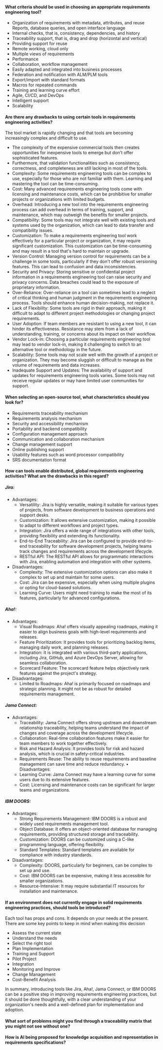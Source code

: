 #### What criteria should be used in choosing an appropriate requirements engineering tool?
- Organization of requirements with metadata, attributes, and reuse
Reports, database queries, and open interface language
- Internal checks, that is, consistency, dependencies, and history
- Traceability support, that is, drag and drop (horizontal and vertical)
- Providing support for reuse
- Remote working, cloud only
- Multiple views of requirements
- Performance
- Collaboration, workflow management
- Easily adapted and integrated into business processes
- Federation and notification with ALM/PLM tools
- Export/import with standard formats
- Macros for repeated commands
- Training and learning curve effort
- Agile, CI/CD, and DevOps
- Intelligent support
- Scalability
#### Are there any drawbacks to using certain tools in requirements engineering activities?
The tool market is rapidly changing and that tools are becoming increasingly complex and difficult to use.
- The complexity of the expensive commercial tools then creates opportunities for inexpensive tools to emerge but don’t offer sophisticated features.
- Furthermore, that validation functionalities such as consistency, correctness, and completeness are still lacking in most of the tools.
- Complexity: Some requirements engineering tools can be complex to use, especially for those who are not familiar with them. Learning and mastering the tool can be time-consuming.
- Cost: Many advanced requirements engineering tools come with licensing and maintenance costs, which can be prohibitive for smaller projects or organizations with limited budgets.
- Overhead: Introducing a new tool into the requirements engineering process can add overhead in terms of training, support, and maintenance, which may outweigh the benefits for smaller projects.
- Compatibility: Some tools may not integrate well with existing tools and systems used by the organization, which can lead to data transfer and compatibility issues.
- Customization: To make a requirements engineering tool work effectively for a particular project or organization, it may require significant customization. This customization can be time-consuming and may result in a tool that's hard to maintain or upgrade.
- Version Control: Managing version control for requirements can be a challenge in some tools, particularly if they don't offer robust versioning features. This can lead to confusion and data inconsistencies.
- Security and Privacy: Storing sensitive or confidential project information in a requirements engineering tool can raise security and privacy concerns. Data breaches could lead to the exposure of proprietary information.
- Over-Reliance: Over-reliance on a tool can sometimes lead to a neglect of critical thinking and human judgment in the requirements engineering process. Tools should enhance human decision-making, not replace it.
- Lack of Flexibility: Some tools are rigid in their approach, making it difficult to adapt to different project methodologies or changing project requirements.
- User Adoption: If team members are resistant to using a new tool, it can hinder its effectiveness. Resistance may stem from a lack of understanding, training, or concerns about its impact on their workflow.
- Vendor Lock-In: Choosing a particular requirements engineering tool may lead to vendor lock-in, making it challenging to switch to an alternative tool or methodology in the future.
- Scalability: Some tools may not scale well with the growth of a project or organization. They may become sluggish or difficult to manage as the volume of requirements and data increases.
- Inadequate Support and Updates: The availability of support and updates for requirements engineering tools varies. Some tools may not receive regular updates or may have limited user communities for support.
#### When selecting an open-source tool, what characteristics should you look for?
- Requirements traceability mechanism
- Requirements analysis mechanism
- Security and accessibility mechanism
- Portability and backend compatibility
- Configuration management approach
- Communication and collaboration mechanism
- Change management support
- Online publishing support
- Usability features such as word processor compatibility
- SRS documentation format
#### How can tools enable distributed, global requirements engineering activities? What are the drawbacks in this regard?
##### Jira:
- Advantages:
    + Versatility: Jira is highly versatile, making it suitable for various types of projects, from software development to business operations and support desks.
    + Customization: It allows extensive customization, making it possible to adapt to different workflows and project types.
    + Integration: Jira offers a wide range of integrations with other tools, providing flexibility and extending its functionality.
    + End-to-End Traceability: Jira can be configured to provide end-to-end traceability for software development projects, helping teams track changes and requirements across the development lifecycle.
    + RESTful API: The RESTful API allows for programmatic interactions with Jira, enabling automation and integration with other systems.
- Disadvantages:
    + Complexity: The extensive customization options can also make it complex to set up and maintain for some users.
    + Cost: Jira can be expensive, especially when using multiple plugins or opting for cloud-based solutions.
    + Learning Curve: Users might need training to make the most of its features, particularly for advanced configurations.
##### Aha!:
- Advantages:
    + Visual Roadmaps: Aha! offers visually appealing roadmaps, making it easier to align business goals with high-level requirements and releases.
    + Feature Prioritization: It provides tools for prioritizing backlog items, managing daily work, and planning releases.
    + Integration: It is integrated with various third-party applications, including Jira, GitHub, and Azure DevOps Server, allowing for seamless collaboration.
    + Scorecard Feature: The scorecard feature helps objectively rank features against the project's strategy.
- Disadvantages:
    + Limited to Roadmaps: Aha! is primarily focused on roadmaps and strategic planning. It might not be as robust for detailed requirements management.

##### Jama Connect:

- Advantages:
    + Traceability: Jama Connect offers strong upstream and downstream relationship traceability, helping teams understand the impact of changes and coverage across the development lifecycle.
    + Collaboration: Real-time collaboration features make it easier for team members to work together effectively.
    + Risk and Hazard Analysis: It provides tools for risk and hazard analysis, which is crucial in safety-critical industries.
    + Requirements Reuse: The ability to reuse requirements and baseline management can save time and reduce redundancy.
      •	Disadvantages:
    + Learning Curve: Jama Connect may have a learning curve for some users due to its extensive features.
    + Cost: Licensing and maintenance costs can be significant for larger teams and organizations.
##### IBM DOORS:
- Advantages:
    + Strong Requirements Management: IBM DOORS is a robust and widely used requirements management tool.
    + Object Database: It offers an object-oriented database for managing requirements, providing structured storage and traceability.
    + Customization: DOORS can be customized using a C-like programming language, offering flexibility.
    + Standard Templates: Standard templates are available for compliance with industry standards.
- Disadvantages:
    + Complexity: DOORS, particularly for beginners, can be complex to set up and use.
    + Cost: IBM DOORS can be expensive, making it less accessible for smaller organizations.
    + Resource-Intensive: It may require substantial IT resources for installation and maintenance.
#### If an environment does not currently engage in solid requirements engineering practices, should tools be introduced?
Each tool has props and cons. It depends on your needs at the present. There are some key points to keep in mind when making this decision
-	Assess the current state
-	Understand the needs
-	Select the right tool
-	Plan Implementation
-	Training and Support
-	Pilot Project
-	Integration
-	Monitoring and Improve
-	Change Management
-	Cost-Benefit Analysis

In summary, introducing tools like Jira, Aha!, Jama Connect, or IBM DOORS can be a positive step in improving requirements engineering practices, but it should be done thoughtfully, with a clear understanding of your organization's needs and a well-defined plan for implementation and adoption.
#### What sort of problems might you find through a traceability matrix that you might not see without one?

#### How is AI being proposed for knowledge acquisition and representation in requirements specifications? 
